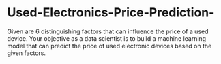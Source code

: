 # Used-Electronics-Price-Prediction-
Given are 6 distinguishing factors that can influence the price of a used device. Your objective as a data scientist is to build a machine learning model that can predict the price of used electronic devices based on the given factors.
